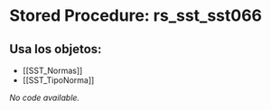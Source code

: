 # Stored Procedure: rs_sst_sst066

## Usa los objetos:
- [[SST_Normas]]
- [[SST_TipoNorma]]

*No code available.*
